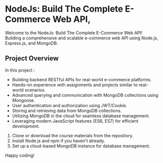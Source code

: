 # NodeJs: Build The Complete E-Commerce Web API, 

Welcome to the NodeJs: Build The Complete E-Commerce Web API! Building a comprehensive and scalable e-commerce web API using Node.js, Express.js, and MongoDB. 

## Project Overview

In this project :

- Building backend RESTful APIs for real-world e-commerce platforms.
- Hands-on experience with assignments and projects similar to real-world scenarios.
- Advanced querying and communication with MongoDB collections using Mongoose.
- User authentication and authorization using JWT/Cookie.
- Storing and retrieving data from MongoDB collections.
- Utilizing MongoDB in the cloud for seamless database management.
- Leveraging modern JavaScript features (ES6, ES7) for efficient development.


1. Clone or download the course materials from the repository.
2. Install Node.js and npm if you haven't already.
3. Set up a cloud-based MongoDB instance for database management.



Happy coding!

